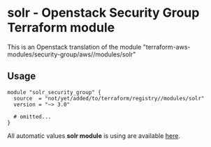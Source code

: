 # solr - Openstack Security Group Terraform module

This is an Openstack translation of the module "terraform-aws-modules/security-group/aws//modules/solr"

## Usage

```hcl
module "solr_security_group" {
  source  = "not/yet/added/to/terraform/registry//modules/solr"
  version = "~> 3.0"

  # omitted...
}
```

All automatic values **solr module** is using are available [here](https://github.com/terraform-aws-modules/terraform-aws-security-group/blob/master/modules/solr/auto_values.tf).

<!-- BEGINNING OF PRE-COMMIT-TERRAFORM DOCS HOOK -->
<!-- END OF PRE-COMMIT-TERRAFORM DOCS HOOK -->
